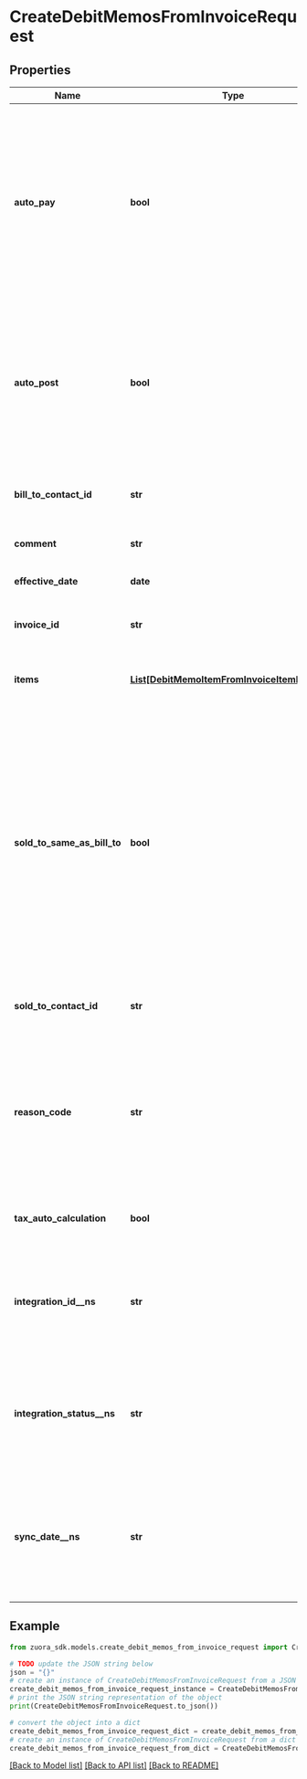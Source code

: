 # CreateDebitMemosFromInvoiceRequest


## Properties

Name | Type | Description | Notes
------------ | ------------- | ------------- | -------------
**auto_pay** | **bool** | Whether debit memos are automatically picked up for processing in the corresponding payment run.  By default, debit memos are automatically picked up for processing in the corresponding payment run.  | [optional] 
**auto_post** | **bool** | Whether to automatically post the debit memo after it is created.  Setting this field to &#x60;true&#x60;, you do not need to separately call the [Post debit memo](https://www.zuora.com/developer/api-references/api/operation/Put_PostDebitMemo) operation to post the debit memo.  | [optional] [default to False]
**bill_to_contact_id** | **str** | The ID of the bill-to contact associated with the debit memo.  | [optional] 
**comment** | **str** | Comments about the debit memo.   | [optional] 
**effective_date** | **date** | The date when the debit memo takes effect.  | [optional] 
**invoice_id** | **str** | The ID of the invoice that the debit memo is created from.  | [optional] 
**items** | [**List[DebitMemoItemFromInvoiceItemRequest]**](DebitMemoItemFromInvoiceItemRequest.md) | Container for items. The maximum number of items is 1,000.  | [optional] 
**sold_to_same_as_bill_to** | **bool** | Whether the sold-to contact and bill-to contact are the same entity.   The created debit memo has the same bill-to contact and sold-to contact entity only when all the following conditions are met in the request body:  - This field is set to &#x60;true&#x60;.  - A bill-to contact is specified. - No sold-to contact is specified. | [optional] 
**sold_to_contact_id** | **str** | The ID of the sold-to contact associated with the debit memo.  | [optional] 
**reason_code** | **str** | A code identifying the reason for the transaction. The value must be an existing reason code or empty. If you do not specify a value, Zuora uses the default reason code.  | [optional] 
**tax_auto_calculation** | **bool** | Whether to automatically calculate taxes in the debit memo.  | [optional] [default to True]
**integration_id__ns** | **str** | ID of the corresponding object in NetSuite. Only available if you have installed the [Zuora Connector for NetSuite](https://www.zuora.com/connect/app/?appId&#x3D;265). | [optional] 
**integration_status__ns** | **str** | Status of the debit memo&#39;s synchronization with NetSuite. Only available if you have installed the [Zuora Connector for NetSuite](https://www.zuora.com/connect/app/?appId&#x3D;265). | [optional] 
**sync_date__ns** | **str** | Date when the debit memo was synchronized with NetSuite. Only available if you have installed the [Zuora Connector for NetSuite](https://www.zuora.com/connect/app/?appId&#x3D;265). | [optional] 

## Example

```python
from zuora_sdk.models.create_debit_memos_from_invoice_request import CreateDebitMemosFromInvoiceRequest

# TODO update the JSON string below
json = "{}"
# create an instance of CreateDebitMemosFromInvoiceRequest from a JSON string
create_debit_memos_from_invoice_request_instance = CreateDebitMemosFromInvoiceRequest.from_json(json)
# print the JSON string representation of the object
print(CreateDebitMemosFromInvoiceRequest.to_json())

# convert the object into a dict
create_debit_memos_from_invoice_request_dict = create_debit_memos_from_invoice_request_instance.to_dict()
# create an instance of CreateDebitMemosFromInvoiceRequest from a dict
create_debit_memos_from_invoice_request_from_dict = CreateDebitMemosFromInvoiceRequest.from_dict(create_debit_memos_from_invoice_request_dict)
```
[[Back to Model list]](../README.md#documentation-for-models) [[Back to API list]](../README.md#documentation-for-api-endpoints) [[Back to README]](../README.md)


